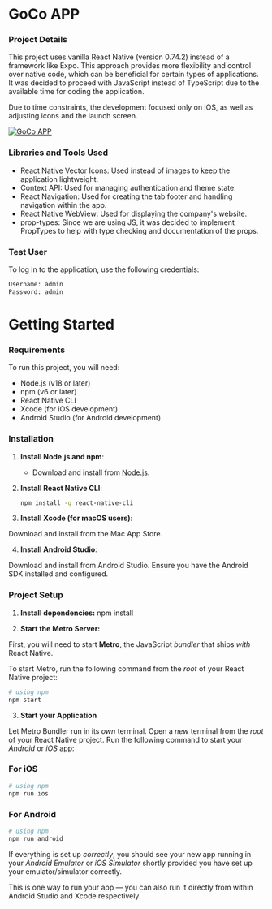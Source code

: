 # GoCo APP

### Project Details

This project uses vanilla React Native (version 0.74.2) instead of a framework like Expo. This approach provides more flexibility and control over native code, which can be beneficial for certain types of applications. It was decided to proceed with JavaScript instead of TypeScript due to the available time for coding the application.

Due to time constraints, the development focused only on iOS, as well as adjusting icons and the launch screen.

[![GoCo APP](https://img.youtube.com/vi/WtnTk4smGKs/0.jpg)](https://www.youtube.com/watch?v=WtnTk4smGKs)

### Libraries and Tools Used
- React Native Vector Icons: Used instead of images to keep the application lightweight.
- Context API: Used for managing authentication and theme state.
- React Navigation: Used for creating the tab footer and handling navigation within the app.
- React Native WebView: Used for displaying the company's website.
- prop-types: Since we are using JS, it was decided to implement PropTypes to help with type checking and documentation of the props.

### Test User

To log in to the application, use the following credentials:
```bash
Username: admin
Password: admin
```

# Getting Started

### Requirements

To run this project, you will need:

- Node.js (v18 or later)
- npm (v6 or later)
- React Native CLI
- Xcode (for iOS development)
- Android Studio (for Android development)

### Installation

1. **Install Node.js and npm**:
   - Download and install from [Node.js](https://nodejs.org/).

2. **Install React Native CLI**:
   ```bash
   npm install -g react-native-cli

3. **Install Xcode (for macOS users)**:

Download and install from the Mac App Store.

4. **Install Android Studio**:

Download and install from Android Studio.
Ensure you have the Android SDK installed and configured.

### Project Setup

1. **Install dependencies:**
npm install

2. **Start the Metro Server:**

First, you will need to start **Metro**, the JavaScript _bundler_ that ships _with_ React Native.

To start Metro, run the following command from the _root_ of your React Native project:

```bash
# using npm
npm start
```

3. **Start your Application**

Let Metro Bundler run in its _own_ terminal. Open a _new_ terminal from the _root_ of your React Native project. Run the following command to start your _Android_ or _iOS_ app:

### For iOS

```bash
# using npm
npm run ios
```

### For Android

```bash
# using npm
npm run android
```

If everything is set up _correctly_, you should see your new app running in your _Android Emulator_ or _iOS Simulator_ shortly provided you have set up your emulator/simulator correctly.

This is one way to run your app — you can also run it directly from within Android Studio and Xcode respectively.
